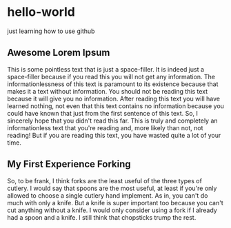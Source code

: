# hello-world
just learning how to use github

## Awesome Lorem Ipsum

This is some pointless text that is just a space-filler. It is indeed just a space-filler because if you read this you will not get any information. The informationlessness of this text is paramount to its existence because that makes it a text without information. You should not be reading this text because it will give you no information. After reading this text you will have learned nothing, not even that this text contains no information because you could have known that just from the first sentence of this text. So, I sincerely hope that you didn't read this far. This is truly and completely an informationless text that you're reading and, more likely than not, not reading! But if you are reading this text, you have wasted quite a lot of your time.

## My First Experience Forking

So, to be frank, I think forks are the least useful of the three types of cutlery. I would say that spoons are the most useful, at least if you're only allowed to choose a single cutlery hand implement. As in, you can't do much with only a knife. But a knife is super important too because you can't cut anything without a knife. I would only consider using a fork if I already had a spoon and a knife. I still think that chopsticks trump the rest.
